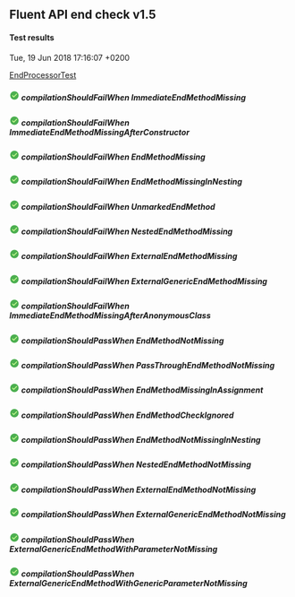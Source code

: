 ## Fluent API end check v1.5
#### Test results
Tue, 19 Jun 2018 17:16:07 +0200

[EndProcessorTest](src/test/java/fluent/api/EndProcessorTest.java)
##### ![PASSED](icons8-passed-18.png)  compilationShouldFailWhen ImmediateEndMethodMissing
##### ![PASSED](icons8-passed-18.png)  compilationShouldFailWhen ImmediateEndMethodMissingAfterConstructor
##### ![PASSED](icons8-passed-18.png)  compilationShouldFailWhen EndMethodMissing
##### ![PASSED](icons8-passed-18.png)  compilationShouldFailWhen EndMethodMissingInNesting
##### ![PASSED](icons8-passed-18.png)  compilationShouldFailWhen UnmarkedEndMethod
##### ![PASSED](icons8-passed-18.png)  compilationShouldFailWhen NestedEndMethodMissing
##### ![PASSED](icons8-passed-18.png)  compilationShouldFailWhen ExternalEndMethodMissing
##### ![PASSED](icons8-passed-18.png)  compilationShouldFailWhen ExternalGenericEndMethodMissing
##### ![PASSED](icons8-passed-18.png)  compilationShouldFailWhen ImmediateEndMethodMissingAfterAnonymousClass
##### ![PASSED](icons8-passed-18.png)  compilationShouldPassWhen EndMethodNotMissing
##### ![PASSED](icons8-passed-18.png)  compilationShouldPassWhen PassThroughEndMethodNotMissing
##### ![PASSED](icons8-passed-18.png)  compilationShouldPassWhen EndMethodMissingInAssignment
##### ![PASSED](icons8-passed-18.png)  compilationShouldPassWhen EndMethodCheckIgnored
##### ![PASSED](icons8-passed-18.png)  compilationShouldPassWhen EndMethodNotMissingInNesting
##### ![PASSED](icons8-passed-18.png)  compilationShouldPassWhen NestedEndMethodNotMissing
##### ![PASSED](icons8-passed-18.png)  compilationShouldPassWhen ExternalEndMethodNotMissing
##### ![PASSED](icons8-passed-18.png)  compilationShouldPassWhen ExternalGenericEndMethodNotMissing
##### ![PASSED](icons8-passed-18.png)  compilationShouldPassWhen ExternalGenericEndMethodWithParameterNotMissing
##### ![PASSED](icons8-passed-18.png)  compilationShouldPassWhen ExternalGenericEndMethodWithGenericParameterNotMissing
